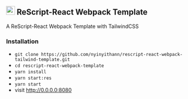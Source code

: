 ## <img src="public/brand/favicon.ico" width="24" height="24" alt="rescript logo"> ReScript-React Webpack Template

A ReScript-React Webpack Template with TailwindCSS

### Installation

- `git clone https://github.com/nyinyithann/rescript-react-webpack-tailwind-template.git`
- `cd rescript-react-webpack-template`
- `yarn install`
- `yarn start:res`
- `yarn start`
- visit http://0.0.0.0:8080

